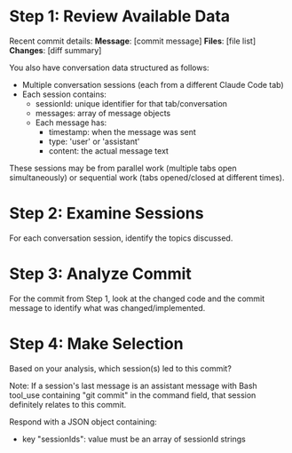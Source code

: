 # Step 1: Review Available Data

Recent commit details:
**Message**: [commit message]
**Files**: [file list]
**Changes**: [diff summary]

You also have conversation data structured as follows:
- Multiple conversation sessions (each from a different Claude Code tab)
- Each session contains:
  - sessionId: unique identifier for that tab/conversation
  - messages: array of message objects
  - Each message has:
    - timestamp: when the message was sent
    - type: 'user' or 'assistant'
    - content: the actual message text

These sessions may be from parallel work (multiple tabs open simultaneously) or sequential work (tabs opened/closed at different times).

# Step 2: Examine Sessions

For each conversation session, identify the topics discussed.

# Step 3: Analyze Commit

For the commit from Step 1, look at the changed code and the commit message to identify what was changed/implemented.

# Step 4: Make Selection

Based on your analysis, which session(s) led to this commit?

Note: If a session's last message is an assistant message with Bash tool_use containing "git commit" in the command field, that session definitely relates to this commit.

Respond with a JSON object containing:
- key "sessionIds": value must be an array of sessionId strings
